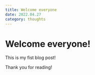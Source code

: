 ```yaml
---
title: Welcome everyone
date: 2022.04.27
category: thoughts
---
```


# Welcome everyone!

This is my fist blog post!

Thank you for reading!
